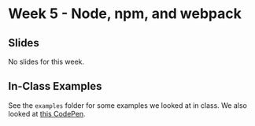 # Week 5 - Node, npm, and webpack

## Slides

No slides for this week.

## In-Class Examples

See the `examples` folder for some examples we looked at in class. We also
looked at [this CodePen](http://codepen.io/ksmithbaylor/pen/MKYRKj).
